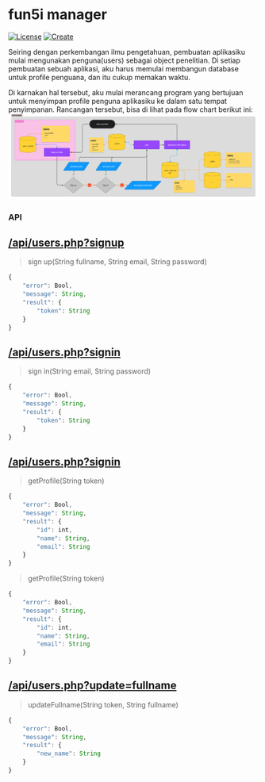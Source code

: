 # fun5i manager
[![License](https://img.shields.io/badge/License-Apache_2.0-blue.svg)](https://opensource.org/licenses/Apache-2.0)
[![Create](https://org.vercel.app/github/language/yakeing/php_template)](https://org.vercel.app/)


Seiring dengan perkembangan ilmu pengetahuan, pembuatan aplikasiku mulai mengunakan penguna(users) sebagai object penelitian. Di setiap pembuatan sebuah aplikasi, aku harus memulai membangun database untuk profile penguana, dan itu cukup memakan waktu.

Di karnakan hal tersebut, aku mulai merancang program yang bertujuan untuk menyimpan profile penguna aplikasiku ke dalam satu tempat penyimpanan. Rancangan tersebut, bisa di lihat pada flow chart berikut ini:
![flow chart](https://raw.githubusercontent.com/AgungDev/fun5i_manager/master/assets/images/flow_fun5i_manager.jpg?token=GHSAT0AAAAAABWQQ3DU3CDIHEMN57VHGLKMYWN7EJQ)

### API

## [/api/users.php?signup](http://localhost:40001/api/users.php?signup) <br />
> sign up(String fullname, String email, String password) 
```javascript
{
    "error": Bool,
    "message": String,
    "result": {
        "token": String
    }
}
```

## [/api/users.php?signin](http://localhost:40001/api/users.php?signin) <br />
> sign in(String email, String password)
```javascript
{
    "error": Bool,
    "message": String,
    "result": {
        "token": String
    }
}
```
## [/api/users.php?signin](http://localhost:40001/api/users.php?signin) <br />
> getProfile(String token)
```javascript
{
    "error": Bool,
    "message": String,
    "result": {
        "id": int,
        "name": String,
        "email": String
    }
}
```
> getProfile(String token)
```javascript
{
    "error": Bool,
    "message": String,
    "result": {
        "id": int,
        "name": String,
        "email": String
    }
}
```

## [/api/users.php?update=fullname](http://localhost:40001/api/users.php?update=fullname) <br />
> updateFullname(String token, String fullname)
```javascript
{
    "error": Bool,
    "message": String,
    "result": {
        "new_name": String
    }
}
```

